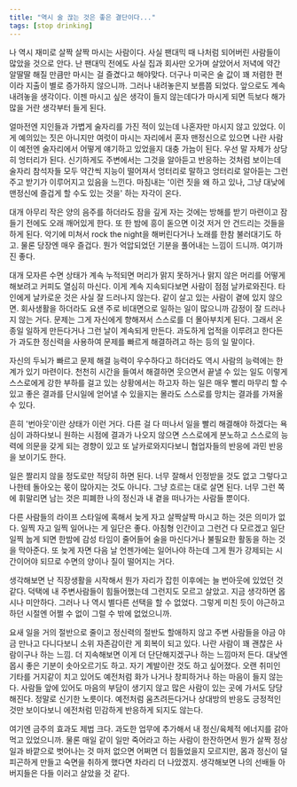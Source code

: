 ```yaml
---
title: "역시 술 끊는 것은 좋은 결단이다..."
tags: [stop drinking]
---
```


나 역시 재미로 살짝 살짝 마시는 사람이다. 사실 팬대믹 때 나처럼 되어버린 사람들이 많았을 것으로 안다. 난 팬대믹 전에도 사실 집과 회사만 오가며 살았어서 저녁에 약간 알딸딸 해질 만큼만 마시는 걸 즐겼다고 해야맞다. 더구나 미국은 술 값이 꽤 저렴한 편이라 지출이 별로 증가하지 않으니까. 그러나 내려놓은지 보름쯤 되었다. 앞으로도 계속 내려놓을 생각이다. 이젠 마시고 싶은 생각이 들지 않는데다가 마시게 되면 득보다 해가 많을 거란 생각부터 들게 된다.

얼마전엔 지인들과 가볍게 술자리를 가진 적이 있는데 나혼자만 마시지 않고 있었다. 이게 예의있는 짓은 아니지만 여럿이 마시는 자리에서 혼자 맨정신으로 있으면 나란 사람이 예전엔 술자리에서 어떻게 얘기하고 있었을지 대충 가늠이 된다. 우선 말 자체가 상당히 엉터리가 된다. 신기하게도 주변에서는 그것을 알아듣고 반응하는 것처럼 보이는데 술자리 참석자들 모두 약간씩 지능이 떨어져서 엉터리로 말하고 엉터리로 알아듣는 그런 주고 받기가 이루어지고 있음을 느낀다. 마침내는 '이런 짓을 왜 하고 있나, 그냥 대낮에 맨정신에 즐겁게 할 수도 있는 것을' 하는 자각이 온다. 

대개 아무리 작은 양의 음주를 하더라도 잠을 깊게 자는 것에는 방해를 받기 마련이고 잠 들기 전에도 오래 깨어있게 한다. 또 한 밤에 흥이 돋으면 이것 저거 안 건드리는 것들을 하게 된다. 악기에 미쳐서 rock the night을 해버린다거나 노래를 한참 불러대기도 하고. 물론 당장엔 매우 즐겁다. 뭔가 억압되었던 기분을 풀어내는 느낌이 드니까. 여기까진 좋다.

대개 모자른 수면 상태가 계속 누적되면 머리가 맑지 못하거나 맑지 않은 머리를 어떻게 해보려고 커피도 열심히 마신다. 이게 계속 지속되다보면 사람이 점점 날카로와진다. 타인에게 날카로운 것은 사실 잘 드러나지 않는다. 같이 살고 있는 사람이 곁에 있지 않으면. 회사생활을 하더라도 요샌 주로 비대면으로 일하는 일이 많으니까 감정이 잘 드러나지 않는 거다. 문제는 그게 자신에게 향해져서 스스로를 더 몰아부치게 된다. 그래서 온종일 일하게 만든다거나 그런 날이 계속되게 만든다. 과도하게 업적을 이루려고 한다든가 과도한 정신력을 사용하여 문제를 빠르게 해결하려고 하는 등의 일 말이다.

자신의 두뇌가 빠르고 문제 해결 능력이 우수하다고 하더라도 역시 사람의 능력에는 한계가 있기 마련이다. 천천히 시간을 들여서 해결하면 웃으면서 끝낼 수 있는 일도 이렇게 스스로에게 강한 부하를 걸고 있는 상황에서는 하고자 하는 일은 매우 빨리 마무리 할 수 있고 좋은 결과를 단시일에 얻어낼 수 있을지는 몰라도 스스로를 망치는 결과를 가져올 수 있다.

흔히 '번아웃'이란 상태가 이런 거다. 다른 걸 다 떠나서 일을 빨리 해결해야 하겠다는 욕심이 과하다보니 원하는 시점에 결과가 나오지 않으면 스스로에게 분노하고 스스로의 능력에 의문을 갖게 되는 경향이 있고 또 날카로와지다보니 협업자들의 반응에 과민 반응을 보이기도 한다.

일은 짤리지 않을 정도로만 적당히 하면 된다. 너무 잘해서 인정받을 것도 없고 그렇다고 나한테 돌아오는 몫이 많아지는 것도 아니다. 그냥 흐르는 대로 살면 된다. 너무 그런 쪽에 휘말리면 남는 것은 피폐한 나의 정신과 내 곁을 떠나가는 사람들 뿐이다. 

다른 사람들의 라이프 스타일에 혹해서 늦게 자고 살짝살짝 마시고 하는 것은 의미가 없다. 일찍 자고 일찍 일어나는 게 일단은 좋다. 아침형 인간이고 그런건 다 모르겠고 일단 일찍 눕게 되면 한밤에 감성 타임이 줄어들어 술을 마신다거나 불필요한 활동을 하는 것을 막아준다. 또 늦게 자면 다음 날 언젠가에는 일어나야 하는데 그게 뭔가 강제되는 시간이어야 되므로 수면의 양이나 질이 떨어지는 거다. 

생각해보면 난 직장생활을 시작해서 뭔가 자리가 잡힌 이후에는 늘 번아웃에 있었던 것 같다. 덕택에 내 주변사람들이 힘들어했는데 그런지도 모르고 살았고. 지금 생각하면 몹시나 미안하다. 그러나 나 역시 별다른 선택을 할 수 없었다. 그렇게 미친 듯이 야근하고 하던 시절엔 어쩔 수 없이 그럴 수 밖에 없었으니까.

요새 일을 거의 절반으로 줄이고 정신력의 절반도 할애하지 않고 주변 사람들을 야금 야금 만나고 다니다보니 소위 자존감이란 게 회복이 되고 있다. 나란 사람이 꽤 괜찮은 사람이구나 하는 느낌. 더 지속해보면 이게 더 단단해지겠구나 하는 느낌마저 든다. 대낮엔 몹시 좋은 기분이 솟아오르기도 하고. 자기 계발이란 것도 하고 싶어졌다. 오랜 취미인 기타를 거지같이 치고 있어도 예전처럼 화가 나거나 창피하거나 하는 마음이 들지 않는다. 사람들 앞에 있어도 마음의 부담이 생기지 않고 많은 사람이 있는 곳에 가서도 당당해진다. 정말로 신기한 노릇이다. 예전처럼 움츠려든다거나 상대방의 반응도 긍정적인 것만 보이다보니 에전처럼 민감하게 반응하게 되지도 않는다. 

여기엔 금주의 효과도 제법 크다. 과도한 업무에 추가해서 내 정신/육체적 에너지를 갉아먹고 있었으니까. 물론 매일 같이 일만 죽어라고 하는 사람이 한잔하면서 뭔가 살짝 정상 일과 바깥으로 벗어나는 것 마저 없으면 어쩌면 더 힘들었을지 모르지만, 몸과 정신이 덜 피곤하게 만들고 숙면을 취하게 했다면 차라리 더 나았겠지. 생각해보면 나의 선배들 아버지들은 다들 이러고 살았을 것 같다.